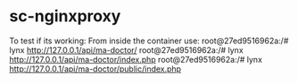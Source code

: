 # sc-nginxproxy

To test if its working:
From inside the container use:
root@27ed9516962a:/# lynx http://127.0.0.1/api/ma-doctor/
root@27ed9516962a:/# lynx http://127.0.0.1/api/ma-doctor/index.php
root@27ed9516962a:/# lynx http://127.0.0.1/api/ma-doctor/public/index.php
